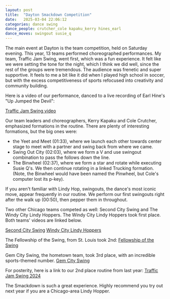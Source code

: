 ```yaml
---
layout: post
title:  "Dayton Smackdown Competition"
date:   2025-03-04 22:06:12 
categories: dance swing
dance_people: crutcher_cole kapaku_kerry hines_earl
dance_moves: swingout susie_q 
---
```



The main event at Dayton is the team competition, held on Saturday evening.  This year, 13 teams performed choreographed performances.  My team, Traffic Jam Swing, went first, which was a fun experience. It felt like we were setting the tone for the night, which I think we did well, since the rest of the groups were tremendous. The audience was frenetic and super supportive.  It feels to me a bit like it did when I played high school in soccer, but with the excess competitiveness of sports refocused into creativity and community building.  

Here is a video of our performance, danced to a live recording of Earl Hine's "Up Jumped the Devil": 

[Traffic Jam Swing video](https://www.youtube.com/watch?v=ugoEBIug07Y)

Our team leaders and choreographers, Kerry Kapaku and Cole Crutcher, emphasized formations in the routine. There are plenty of interesting formations, but the big ones were:
-  the Yeet and Meet (01:33), where we launch each other towards center stage to meet with a partner and swing back from where we came.
-  Swing Out City (02:03), where we form a V and use swingout combination to pass the follows down the line. 
- The Binwheel (02:37), where we form a star and rotate while executing Susie Q's. We then continue rotating in a linked Trucking formation.  (Note, the Binwheel would have been named the Pinwheel, but Cole's computer lost its p-key).

If you aren't familiar with Lindy Hop, swingouts, the dance's most iconic move, appear frequently in our routine. We perform our first swingouts right after the walk up (00:50), then pepper them in throughout. 

Two other Chicago teams competed as well: Second City Swing and The Windy City Lindy Hoppers.  The Windy City Lindy Hoppers took first place. Both teams' videos are linked below.

[Second City Swing](https://www.youtube.com/watch?v=3swV1pDvplk)
[Windy City Lindy Hoppers](https://www.youtube.com/watch?v=Bjh8H4LascY)

The Fellowship of the Swing, from St. Louis took 2nd:
[Fellowship of the Swing](https://www.youtube.com/watch?v=WzSoz9VFDqk&list=PL79I7kj_rd07KrVMAtIBnlxmMHQY-6_sm&index=11&pp=iAQB8AUB)

Gem City Swing, the hometown team, took 3rd place, with an incredible sports-themed number. 
[Gem City Swing](https://www.youtube.com/watch?v=grvxf7YeAzo&list=PL79I7kj_rd07KrVMAtIBnlxmMHQY-6_sm&index=5)

For posterity, here is a link to our 2nd place routine from last year:
[Traffic Jam Swing 2024](https://www.youtube.com/watch?v=fZB3BBoS3Ew&list=PL79I7kj_rd05ywDgg9D8D24pQ_VbNeASM&index=11)

The Smackdown is such a great experience. Highly recommend you try out next year if you are a Chicago-area Lindy Hopper.